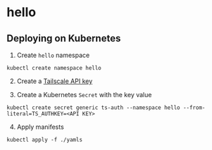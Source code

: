# hello

## Deploying on Kubernetes

1. Create `hello` namespace

```
kubectl create namespace hello
```

2. Create a [Tailscale API key](https://tailscale.com/kb/1085/auth-keys/)

3. Create a Kubernetes `Secret` with the key value

```
kubectl create secret generic ts-auth --namespace hello --from-literal=TS_AUTHKEY=<API KEY>
```

4. Apply manifests
```
kubectl apply -f ./yamls
```